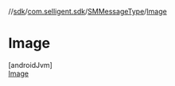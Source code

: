 //[sdk](../../../../index.md)/[com.selligent.sdk](../../index.md)/[SMMessageType](../index.md)/[Image](index.md)

# Image

[androidJvm]\
[Image](index.md)
